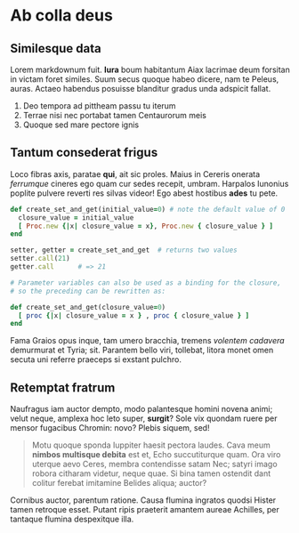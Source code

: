 # Ab colla deus

## Similesque data

Lorem markdownum fuit. **Iura** boum habitantum Aiax lacrimae deum forsitan in
victam foret similes. Suum secus quoque habeo dicere, nam te Peleus, auras.
Actaeo habendus posuisse blanditur gradus unda adspicit fallat.

1. Deo tempora ad pittheam passu tu iterum
2. Terrae nisi nec portabat tamen Centaurorum meis
3. Quoque sed mare pectore ignis

## Tantum consederat frigus

Loco fibras axis, paratae **qui**, ait sic proles. Maius in Cereris onerata
*ferrumque* cineres ego quam cur sedes recepit, umbram. Harpalos Iunonius
poplite pulvere reverti res silvas videor! Ego abest hostibus **ades** tu pete.

```ruby
def create_set_and_get(initial_value=0) # note the default value of 0
  closure_value = initial_value
  [ Proc.new {|x| closure_value = x}, Proc.new { closure_value } ]
end

setter, getter = create_set_and_get  # returns two values
setter.call(21)
getter.call      # => 21

# Parameter variables can also be used as a binding for the closure,
# so the preceding can be rewritten as:

def create_set_and_get(closure_value=0)
  [ proc {|x| closure_value = x } , proc { closure_value } ]
end
```

Fama Graios opus inque, tam umero bracchia, tremens *volentem cadavera*
demurmurat et Tyria; sit. Parantem bello viri, tollebat, litora monet omen
secuta uni referre praeceps si exstant pulchro.

## Retemptat fratrum

Naufragus iam auctor dempto, modo palantesque homini novena animi; velut neque,
amplexa hoc leto super, **surgit**? Sole vix quondam ruere per mensor fugacibus
Chromin: novo? Plebis siquem, sed!

> Motu quoque sponda Iuppiter haesit pectora laudes. Cava meum **nimbos
> multisque debita** est et, Echo succutiturque quam. Ora viro uterque aevo
> Ceres, membra contendisse satam Nec; satyri imago robora citharam videtur,
> neque quae. Si bina tamen ostendit dant colitur ferebat imitamine Belides
> aliqua; auctor?

Cornibus auctor, parentum ratione. Causa flumina ingratos quodsi Hister tamen
retroque esset. Putant ripis praeterit amantem aureae Achilles, per tantaque
flumina despexitque illa.